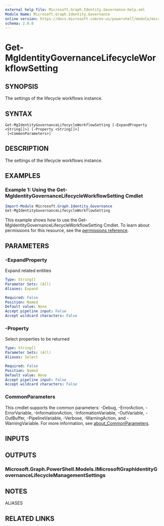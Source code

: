 ```yaml
---
external help file: Microsoft.Graph.Identity.Governance-help.xml
Module Name: Microsoft.Graph.Identity.Governance
online version: https://docs.microsoft.com/en-us/powershell/module/microsoft.graph.identity.governance/get-mgidentitygovernancelifecycleworkflowsetting
schema: 2.0.0
---
```


# Get-MgIdentityGovernanceLifecycleWorkflowSetting

## SYNOPSIS
The settings of the lifecycle workflows instance.

## SYNTAX

```
Get-MgIdentityGovernanceLifecycleWorkflowSetting [-ExpandProperty <String[]>] [-Property <String[]>]
 [<CommonParameters>]
```

## DESCRIPTION
The settings of the lifecycle workflows instance.

## EXAMPLES

### Example 1: Using the Get-MgIdentityGovernanceLifecycleWorkflowSetting Cmdlet
```powershell
Import-Module Microsoft.Graph.Identity.Governance
Get-MgIdentityGovernanceLifecycleWorkflowSetting
```

This example shows how to use the Get-MgIdentityGovernanceLifecycleWorkflowSetting Cmdlet.
To learn about permissions for this resource, see the [permissions reference](/graph/permissions-reference).

## PARAMETERS

### -ExpandProperty
Expand related entities

```yaml
Type: String[]
Parameter Sets: (All)
Aliases: Expand

Required: False
Position: Named
Default value: None
Accept pipeline input: False
Accept wildcard characters: False
```

### -Property
Select properties to be returned

```yaml
Type: String[]
Parameter Sets: (All)
Aliases: Select

Required: False
Position: Named
Default value: None
Accept pipeline input: False
Accept wildcard characters: False
```

### CommonParameters
This cmdlet supports the common parameters: -Debug, -ErrorAction, -ErrorVariable, -InformationAction, -InformationVariable, -OutVariable, -OutBuffer, -PipelineVariable, -Verbose, -WarningAction, and -WarningVariable. For more information, see [about_CommonParameters](http://go.microsoft.com/fwlink/?LinkID=113216).

## INPUTS

## OUTPUTS

### Microsoft.Graph.PowerShell.Models.IMicrosoftGraphIdentityGovernanceLifecycleManagementSettings
## NOTES

ALIASES

## RELATED LINKS
